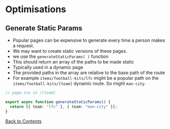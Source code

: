 # Optimisations

## Generate Static Params

- Popular pages can be expensive to generate every time a person makes a request.
- We may want to create static versions of these pages.
- we use the `generateStaticParams( )` function
- This should return an array of the paths to be made static
- Typically used in a dynamic page
- The provided paths in the array are relative to the base path of the route
- For example `items/football-kits/lfc` might be a popular path on the `items/football-kits/[team]` dynamic route. So might `man-city`.

```ts
// page.tsx in /[team]

export async function generateStaticParams() {
  return [{ team: "lfc" }, { team: "man-city" }];
}
```

[Back to Contents](../README.md)
